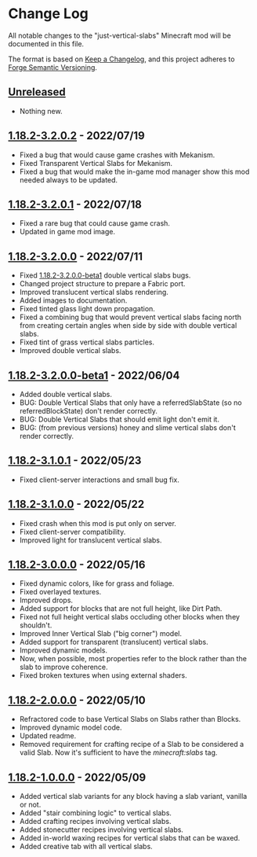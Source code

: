 # Change Log

All notable changes to the "just-vertical-slabs" Minecraft mod will be documented in this file.

The format is based on [Keep a Changelog](https://keepachangelog.com/en/1.0.0/),
and this project adheres to [Forge Semantic Versioning](https://mcforge.readthedocs.io/en/latest/gettingstarted/versioning/#versioning).

## [Unreleased]
- Nothing new.

## [1.18.2-3.2.0.2] - 2022/07/19
- Fixed a bug that would cause game crashes with Mekanism.
- Fixed Transparent Vertical Slabs for Mekanism.
- Fixed a bug that would make the in-game mod manager show this mod needed always to be updated.

## [1.18.2-3.2.0.1] - 2022/07/18
- Fixed a rare bug that could cause game crash.
- Updated in game mod image.

## [1.18.2-3.2.0.0] - 2022/07/11
- Fixed [1.18.2-3.2.0.0-beta1] double vertical slabs bugs.
- Changed project structure to prepare a Fabric port.
- Improved translucent vertical slabs rendering.
- Added images to documentation.
- Fixed tinted glass light down propagation.
- Fixed a combining bug that would prevent vertical slabs facing north from creating certain angles when side by side with double vertical slabs.
- Fixed tint of grass vertical slabs particles.
- Improved double vertical slabs.

## [1.18.2-3.2.0.0-beta1] - 2022/06/04
- Added double vertical slabs.
- BUG: Double Vertical Slabs that only have a referredSlabState (so no referredBlockState) don't render correctly.
- BUG: Double Vertical Slabs that should emit light don't emit it.
- BUG: (from previous versions) honey and slime vertical slabs don't render correctly.

## [1.18.2-3.1.0.1] - 2022/05/23
- Fixed client-server interactions and small bug fix.

## [1.18.2-3.1.0.0] - 2022/05/22
- Fixed crash when this mod is put only on server.
- Fixed client-server compatibility.
- Improved light for translucent vertical slabs.

## [1.18.2-3.0.0.0] - 2022/05/16
- Fixed dynamic colors, like for grass and foliage.
- Fixed overlayed textures.
- Improved drops.
- Added support for blocks that are not full height, like Dirt Path.
- Fixed not full height vertical slabs occluding other blocks when they shouldn't.
- Improved Inner Vertical Slab ("big corner") model.
- Added support for transparent (translucent) vertical slabs.
- Improved dynamic models.
- Now, when possible, most properties refer to the block rather than the slab to improve coherence.
- Fixed broken textures when using external shaders.

## [1.18.2-2.0.0.0] - 2022/05/10
- Refractored code to base Vertical Slabs on Slabs rather than Blocks.
- Improved dynamic model code.
- Updated readme.
- Removed requirement for crafting recipe of a Slab to be considered a valid Slab. Now it's sufficient to have the *minecraft:slabs* tag. 

## [1.18.2-1.0.0.0] - 2022/05/09
- Added vertical slab variants for any block having a slab variant, vanilla or not.
- Added "stair combining logic" to vertical slabs.
- Added crafting recipes involving vertical slabs.
- Added stonecutter recipes involving vertical slabs.
- Added in-world waxing recipes for vertical slabs that can be waxed.
- Added creative tab with all vertical slabs.

[Unreleased]: https://github.com/Nyphet/just-vertical-slabs
[1.18.2-3.2.0.2]: https://github.com/Nyphet/just-vertical-slabs/releases/tag/v1.18.2-3.2.0.2
[1.18.2-3.2.0.1]: https://github.com/Nyphet/just-vertical-slabs/releases/tag/v1.18.2-3.2.0.1
[1.18.2-3.2.0.0]: https://github.com/Nyphet/just-vertical-slabs/releases/tag/v1.18.2-3.2.0.0
[1.18.2-3.2.0.0-beta1]: https://github.com/Nyphet/just-vertical-slabs/releases/tag/v1.18.2-3.2.0.0-beta1
[1.18.2-3.1.0.1]: https://github.com/Nyphet/just-vertical-slabs/releases/tag/v1.18.2-3.1.0.1
[1.18.2-3.1.0.0]: https://github.com/Nyphet/just-vertical-slabs/releases/tag/v1.18.2-3.1.0.0
[1.18.2-3.0.0.0]: https://github.com/Nyphet/just-vertical-slabs/releases/tag/v1.18.2-3.0.0.0
[1.18.2-2.0.0.0]: https://github.com/Nyphet/just-vertical-slabs/releases/tag/v1.18.2-2.0.0.0
[1.18.2-1.0.0.0]: https://github.com/Nyphet/just-vertical-slabs/releases/tag/v1.18.2-1.0.0.0
